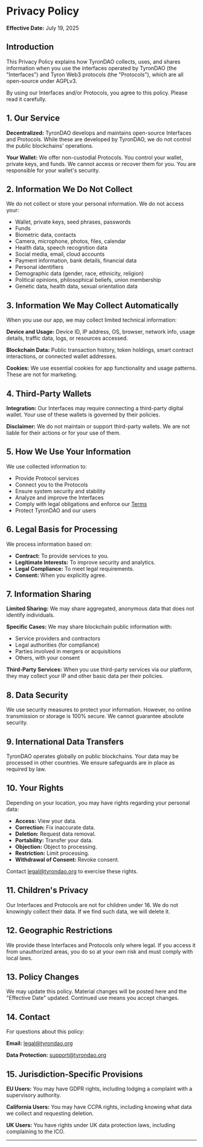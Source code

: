 # Privacy Policy

**Effective Date:** July 19, 2025

## Introduction

This Privacy Policy explains how TyronDAO collects, uses, and shares information when you use the interfaces operated by TyronDAO (the "Interfaces") and Tyron Web3 protocols (the "Protocols"), which are all open-source under AGPLv3.

By using our Interfaces and/or Protocols, you agree to this policy. Please read it carefully.

## 1. Our Service

**Decentralized:** TyronDAO develops and maintains open-source Interfaces and Protocols. While these are developed by TyronDAO, we do not control the public blockchains' operations.

**Your Wallet:** We offer non-custodial Protocols. You control your wallet, private keys, and funds. We cannot access or recover them for you. You are responsible for your wallet's security.

## 2. Information We Do Not Collect

We do not collect or store your personal information. We do not access your:

- Wallet, private keys, seed phrases, passwords
- Funds
- Biometric data, contacts
- Camera, microphone, photos, files, calendar
- Health data, speech recognition data
- Social media, email, cloud accounts
- Payment information, bank details, financial data
- Personal identifiers
- Demographic data (gender, race, ethnicity, religion)
- Political opinions, philosophical beliefs, union membership
- Genetic data, health data, sexual orientation data

## 3. Information We May Collect Automatically

When you use our app, we may collect limited technical information:

**Device and Usage:** Device ID, IP address, OS, browser, network info, usage details, traffic data, logs, or resources accessed.

**Blockchain Data:** Public transaction history, token holdings, smart contract interactions, or connected wallet addresses.

**Cookies:** We use essential cookies for app functionality and usage patterns. These are not for marketing.

## 4. Third-Party Wallets

**Integration:** Our Interfaces may require connecting a third-party digital wallet. Your use of these wallets is governed by their policies.

**Disclaimer:** We do not maintain or support third-party wallets. We are not liable for their actions or for your use of them.

## 5. How We Use Your Information

We use collected information to:

- Provide Protocol services
- Connect you to the Protocols
- Ensure system security and stability
- Analyze and improve the Interfaces
- Comply with legal obligations and enforce our [Terms](terms-of-service.md)
- Protect TyronDAO and our users

## 6. Legal Basis for Processing

We process information based on:

- **Contract:** To provide services to you.
- **Legitimate Interests:** To improve security and analytics.
- **Legal Compliance:** To meet legal requirements.
- **Consent:** When you explicitly agree.

## 7. Information Sharing

**Limited Sharing:** We may share aggregated, anonymous data that does not identify individuals.

**Specific Cases:** We may share blockchain public information with:

- Service providers and contractors
- Legal authorities (for compliance)
- Parties involved in mergers or acquisitions
- Others, with your consent

**Third-Party Services:** When you use third-party services via our platform, they may collect your IP and other basic data per their policies.

## 8. Data Security

We use security measures to protect your information. However, no online transmission or storage is 100% secure. We cannot guarantee absolute security.

## 9. International Data Transfers

TyronDAO operates globally on public blockchains. Your data may be processed in other countries. We ensure safeguards are in place as required by law.

## 10. Your Rights

Depending on your location, you may have rights regarding your personal data:

- **Access:** View your data.
- **Correction:** Fix inaccurate data.
- **Deletion:** Request data removal.
- **Portability:** Transfer your data.
- **Objection:** Object to processing.
- **Restriction:** Limit processing.
- **Withdrawal of Consent:** Revoke consent.

Contact legal@tyrondao.org to exercise these rights.

## 11. Children's Privacy

Our Interfaces and Protocols are not for children under 16. We do not knowingly collect their data. If we find such data, we will delete it.

## 12. Geographic Restrictions

We provide these Interfaces and Protocols only where legal. If you access it from unauthorized areas, you do so at your own risk and must comply with local laws.

## 13. Policy Changes

We may update this policy. Material changes will be posted here and the "Effective Date" updated. Continued use means you accept changes.

## 14. Contact

For questions about this policy:

**Email:** legal@tyrondao.org

**Data Protection:** support@tyrondao.org

## 15. Jurisdiction-Specific Provisions

**EU Users:** You may have GDPR rights, including lodging a complaint with a supervisory authority.

**California Users:** You may have CCPA rights, including knowing what data we collect and requesting deletion.

**UK Users:** You have rights under UK data protection laws, including complaining to the ICO.

---
